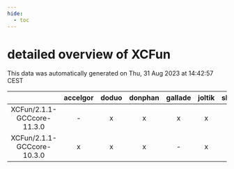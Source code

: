 ```yaml
---
hide:
  - toc
---
```


detailed overview of XCFun
==========================


This data was automatically generated on Thu, 31 Aug 2023 at 14:42:57 CEST  

| |accelgor|doduo|donphan|gallade|joltik|skitty|swalot|victini|
| :---: | :---: | :---: | :---: | :---: | :---: | :---: | :---: | :---: |
|XCFun/2.1.1-GCCcore-11.3.0|-|x|x|x|x|x|x|x|
|XCFun/2.1.1-GCCcore-10.3.0|x|x|x|-|x|x|x|x|
